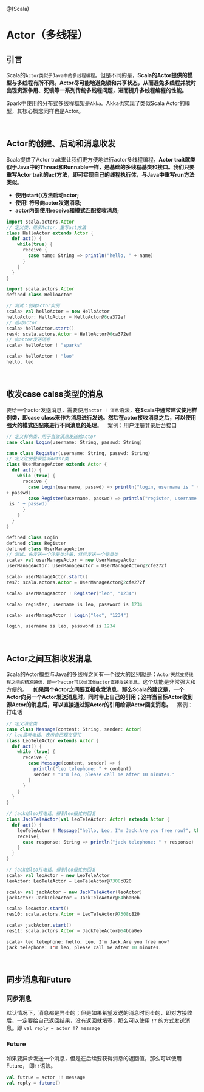 @(Scala)

# Actor（多线程）

## 引言
Scala的`Actor类似于Java中的多线程编程`。但是不同的是，**Scala的Actor提供的模型与多线程有所不同。Actor尽可能地避免锁和共享状态，从而避免多线程并发时出现资源争用、死锁等一系列传统多线程问题，进而提升多线程编程的性能。**

Spark中使用的分布式多线程框架是`Akka`。Akka也实现了类似Scala Actor的模型，其核心概念同样也是Actor。

&ensp;
## Actor的创建、启动和消息收发
Scala提供了Actor trait来让我们更方便地进行actor多线程编程，**Actor trait就类似于Java中的Thread和Runnable一样，是基础的多线程基类和接口。我们只要重写Actor trait的act方法，即可实现自己的线程执行体，与Java中重写run方法类似**。
&ensp;
- **使用start()方法启动actor;**
- **使用! 符号向actor发送消息;** 
- **actor内部使用receive和模式匹配接收消息;**
&ensp;
```scala
import scala.actors.Actor
// 定义类，继承Actor，重写act方法
class HelloActor extends Actor {
  def act() {
    while(true) {
      receive {
        case name: String => println("hello, " + name)
      }
    }
  }
}

import scala.actors.Actor
defined class HelloActor

// 测试：创建actor实例
scala> val helloActor = new HelloActor
helloActor: HelloActor = HelloActor@6ca372ef
// 启动actor
scala> helloActor.start()
res4: scala.actors.Actor = HelloActor@6ca372ef
// 向actor发送消息
scala> helloActor ! "sparks"

scala> helloActor ! "leo"
hello, leo
```

&ensp;
## 收发case calss类型的消息
要给一个actor发送消息，需要使用`actor ! 消息`语法，**在Scala中通常建议使用样例类，即case class来作为消息进行发送。然后在actor接收消息之后，可以使用强大的模式匹配来进行不同消息的处理**。
&ensp;
案例：用户注册登录后台接口

```scala
// 定义样例类，用于当做消息发送给Actor
case class Login(username: String, passwd: String)

case class Register(username: String, passwd: String)
// 定义注册登录监听Actor类
class UserManageActor extends Actor {
  def act() {
    while (true) {
      receive {
        case Login(username, passwd) => println("login, username is " + username + ", password is "
+ passwd)
        case Register(username, passwd) => println("register, username is " + username + ", password
 is " + passwd)
      }
    }
  }
}

defined class Login
defined class Register
defined class UserManageActor
// 测试，先发送一个注册类注册，然后发送一个登录类
scala> val userManageActor = new UserManageActor
userManageActor: UserManageActor = UserManageActor@2cfe272f

scala> userManageActor.start()
res7: scala.actors.Actor = UserManageActor@2cfe272f

scala> userManageActor ! Register("leo", "1234")

scala> register, username is leo, password is 1234

scala> userManageActor ! Login("leo", "1234")

login, username is leo, password is 1234

```

&ensp;
## Actor之间互相收发消息
Scala的Actor模型与Java的多线程之间有一个很大的区别就是：`Actor天然支持线程之间的精准通信，即一个actor可以给其他actor直接发送消息`。这个功能是非常强大和方便的。
&ensp;
**如果两个Actor之间要互相收发消息，那么Scala的建议是，一个Actor向另一个Actor发送消息时，同时带上自己的引用；这样当目标Actor收到源Actor的消息后，可以直接通过源Actor的引用给源Actor回复消息。**
&ensp;
案例：打电话
```scala
// 定义消息类
case class Message(content: String, sender: Actor)
// leo监听电话，表示自己现在很忙
class LeoTeleActor extends Actor {
  def act() {
    while (true) {
      receive {
        case Message(content, sender) => {
          println("leo telephone: " + content)
          sender ! "I'm leo, please call me after 10 minutes."
        }
      }
    }
  }
}

// jack给leo打电话，得到leo很忙的回复
class JackTeleActor(val leoTeleActor: Actor) extends Actor {
  def act() {
    leoTeleActor ! Message("hello, Leo, I'm Jack.Are you free now?", this) //这里加上自己引用，便于其他Actor给自己回复
    receive{
      case response: String => println("jack telephone: " + response)
    }
  }
}

// jack给leo打电话，得到leo很忙的回复
scala> val leoActor = new LeoTeleActor
leoActor: LeoTeleActor = LeoTeleActor@7308c820

scala> val jackActor = new JackTeleActor(leoActor)
jackActor: JackTeleActor = JackTeleActor@64bba0eb

scala> leoActor.start()
res10: scala.actors.Actor = LeoTeleActor@7308c820

scala> jackActor.start()
res11: scala.actors.Actor = JackTeleActor@64bba0eb

scala> leo telephone: hello, Leo, I'm Jack.Are you free now?
jack telephone: I'm leo, please call me after 10 minutes.
```
&ensp;
## 同步消息和Future
### 同步消息
默认情况下，消息都是异步的；但是如果希望发送的消息时同步的，即对方接收后，一定要给自己返回结果，没有返回就堵塞，那么可以使用 `!?` 的方式发送消息。即 `val reply = actor !? message`
&ensp;
### Future
如果要异步发送一个消息，但是在后续要获得消息的返回值，那么可以使用Future， 即`!!`语法。

```scala
val futrue = actor !! message
val reply = future()
```